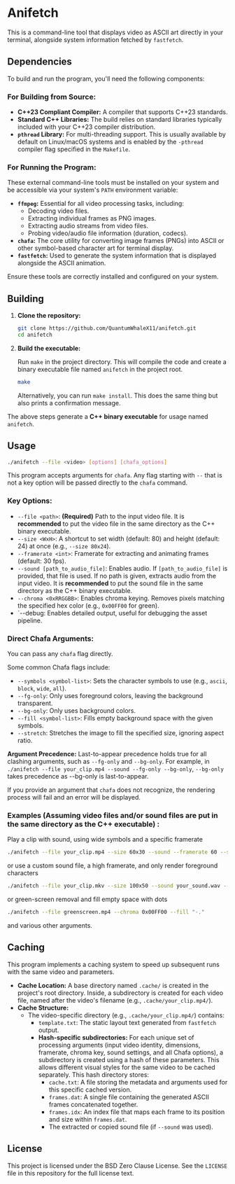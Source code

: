 # Anifetch

This is a command-line tool that displays video as ASCII art directly in your terminal, alongside system information fetched by `fastfetch`.

## Dependencies

To build and run the program, you'll need the following components:

### For Building from Source:

*   **C++23 Compliant Compiler:** A compiler that supports C++23 standards.
*   **Standard C++ Libraries:** The build relies on standard libraries typically included with your C++23 compiler distribution.
*   **`pthread` Library:** For multi-threading support. This is usually available by default on Linux/macOS systems and is enabled by the `-pthread` compiler flag specified in the `Makefile`.

### For Running the Program:

These external command-line tools must be installed on your system and be accessible via your system's `PATH` environment variable:

*   **`ffmpeg`:** Essential for all video processing tasks, including:
    *   Decoding video files.
    *   Extracting individual frames as PNG images.
    *   Extracting audio streams from video files.
    *   Probing video/audio file information (duration, codecs).
*   **`chafa`:** The core utility for converting image frames (PNGs) into ASCII or other symbol-based character art for terminal display.
*   **`fastfetch`:** Used to generate the system information that is displayed alongside the ASCII animation.

Ensure these tools are correctly installed and configured on your system.

## Building

1.  **Clone the repository:**
    ```bash
    git clone https://github.com/QuantumWhaleX11/anifetch.git
    cd anifetch
    ```

2.  **Build the executable:**
    
    Run `make` in the project directory. This will compile the code and create a binary executable file named `anifetch` in the project root.
    ```bash
    make
    ```

    Alternatively, you can run `make install`. This does the same thing but also prints a confirmation message.

The above steps generate a **C++ binary executable** for usage named `anifetch`.

## Usage

```bash
./anifetch --file <video> [options] [chafa_options]
```

This program accepts arguments for `chafa`. Any flag starting with `--` that is not a key option will be passed directly to the `chafa` command.

### Key Options:

*   `--file <path>`: **(Required)** Path to the input video file. It is **recommended** to put the video file in the same directory as the C++ binary executable.
*   `--size <WxH>`: A shortcut to set width (default: 80) and height (default: 24) at once (e.g., `--size 80x24`).
*   `--framerate <int>`: Framerate for extracting and animating frames (default: 30 fps).
*   `--sound [path_to_audio_file]`: Enables audio. If `[path_to_audio_file]` is provided, that file is used. If no path is given, extracts audio from the input video. It is **recommended** to put the sound file in the same directory as the C++ binary executable.
*   `--chroma <0xRRGGBB>`: Enables chroma keying. Removes pixels matching the specified hex color (e.g., `0x00FF00` for green).
*   `--debug: Enables detailed output, useful for debugging the asset pipeline.

### Direct Chafa Arguments:

You can pass any `chafa` flag directly.

Some common Chafa flags include:
*   `--symbols <symbol-list>`: Sets the character symbols to use (e.g., `ascii`, `block`, `wide`, `all`).
*   `--fg-only`: Only uses foreground colors, leaving the background transparent.
*   `--bg-only`: Only uses background colors.
*   `--fill <symbol-list>`: Fills empty background space with the given symbols.
*   `--stretch`: Stretches the image to fill the specified size, ignoring aspect ratio.

**Argument Precedence:** Last-to-appear precedence holds true for all clashing arguments, such as `--fg-only` and `--bg-only`. For example, in `./anifetch --file your_clip.mp4 --sound --fg-only --bg-only`, `--bg-only` takes precedence as --bg-only is last-to-appear.

If you provide an argument that `chafa` does not recognize, the rendering process will fail and an error will be displayed.

### Examples (Assuming video files and/or sound files are put in the same directory as the C++ executable) :

Play a clip with sound, using wide symbols and a specific framerate

```bash
./anifetch --file your_clip.mp4 --size 60x30 --sound --framerate 60 --symbols wide
```

or use a custom sound file, a high framerate, and only render foreground characters

```bash 
./anifetch --file your_clip.mkv --size 100x50 --sound your_sound.wav --framerate 144 --fg-only
```

or green-screen removal and fill empty space with dots 

```bash
./anifetch --file greenscreen.mp4 --chroma 0x00FF00 --fill "·."
```

and various other arguments.

## Caching

This program implements a caching system to speed up subsequent runs with the same video and parameters.

*   **Cache Location:** A base directory named `.cache/` is created in the project's root directory. Inside, a subdirectory is created for each video file, named after the video's filename (e.g., `.cache/your_clip.mp4/`).
*   **Cache Structure:**
    *   The video-specific directory (e.g., `.cache/your_clip.mp4/`) contains:
        *   `template.txt`: The static layout text generated from `fastfetch` output.
        *   **Hash-specific subdirectories:** For each unique set of processing arguments (input video identity, dimensions, framerate, chroma key, sound settings, and all Chafa options), a subdirectory is created using a hash of these parameters. This allows different visual styles for the same video to be cached separately. This hash directory stores:
            *   `cache.txt`: A file storing the metadata and arguments used for this specific cached version.
            *   `frames.dat`: A single file containing the generated ASCII frames concatenated together.
            *   `frames.idx`: An index file that maps each frame to its position and size within `frames.dat`.
            *   The extracted or copied sound file (if `--sound` was used).

## License

This project is licensed under the BSD Zero Clause License. See the `LICENSE` file in this repository for the full license text.
